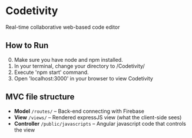 # Codetivity
Real-time collaborative web-based code editor 

## How to Run

0. Make sure you have node and npm installed.
1. In your terminal, change your directory to /Codetivity/
2. Execute 'npm start' command.
2. Open 'localhost:3000' in your browser to view Codetivity

## MVC file structure

- **Model** `/routes/` – Back-end connecting with Firebase
- **View** `/views/` – Rendered expressJS view (what the client-side sees)
- **Controller** `/public/javascripts` – Angular javascript code that controls the view

